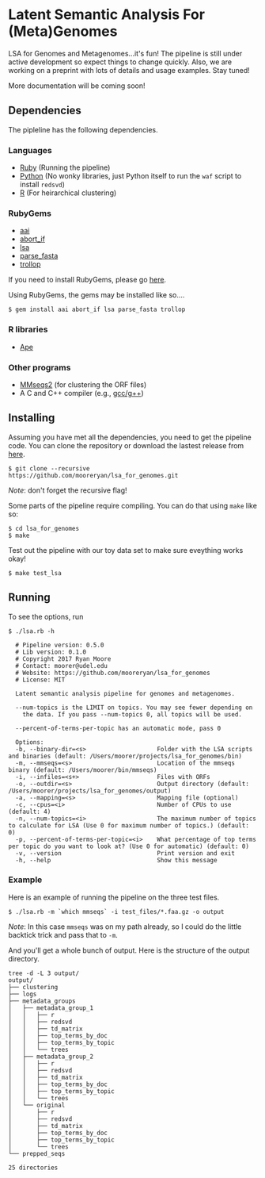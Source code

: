 # Latent Semantic Analysis For (Meta)Genomes

LSA for Genomes and Metagenomes...it's fun! The pipeline is still under active development so expect things to change quickly. Also, we are working on a preprint with lots of details and usage examples. Stay tuned!

More documentation will be coming soon!

## Dependencies

The pipleline has the following dependencies.

### Languages

- [Ruby](https://www.ruby-lang.org/es/) (Running the pipeline)
- [Python](https://www.python.org/) (No wonky libraries, just Python itself to run the `waf` script to install `redsvd`)
- [R](https://www.r-project.org/) (For heirarchical clustering)

### RubyGems

- [aai](https://rubygems.org/gems/aai)
- [abort_if](https://rubygems.org/gems/abort_if)
- [lsa](https://rubygems.org/gems/lsa)
- [parse_fasta](https://rubygems.org/gems/parse_fasta)
- [trollop](https://rubygems.org/gems/trollop)

If you need to install RubyGems, please go [here](https://rubygems.org/pages/download/).

Using RubyGems, the gems may be installed like so....

```
$ gem install aai abort_if lsa parse_fasta trollop
```

### R libraries

- [Ape](https://cran.r-project.org/web/packages/ape/index.html)

### Other programs

- [MMseqs2](https://github.com/soedinglab/MMseqs2) (for clustering the ORF files)
- A C and C++ compiler (e.g., [gcc/g++](https://gcc.gnu.org/))

## Installing

Assuming you have met all the dependencies, you need to get the pipeline code. You can clone the repository or download the lastest release from [here](https://github.com/mooreryan/lsa_for_genomes/releases).

```
$ git clone --recursive https://github.com/mooreryan/lsa_for_genomes.git
```

*Note*: don't forget the recursive flag!

Some parts of the pipeline require compiling. You can do that using `make` like so:

```
$ cd lsa_for_genomes
$ make
```

Test out the pipeline with our toy data set to make sure eveything works okay!

```
$ make test_lsa
```

## Running

To see the options, run

```
$ ./lsa.rb -h

  # Pipeline version: 0.5.0
  # Lib version: 0.1.0
  # Copyright 2017 Ryan Moore
  # Contact: moorer@udel.edu
  # Website: https://github.com/mooreryan/lsa_for_genomes
  # License: MIT

  Latent semantic analysis pipeline for genomes and metagenomes.

  --num-topics is the LIMIT on topics. You may see fewer depending on
    the data. If you pass --num-topics 0, all topics will be used.

  --percent-of-terms-per-topic has an automatic mode, pass 0

  Options:
  -b, --binary-dir=<s>                    Folder with the LSA scripts and binaries (default: /Users/moorer/projects/lsa_for_genomes/bin)
  -m, --mmseqs=<s>                        Location of the mmseqs binary (default: /Users/moorer/bin/mmseqs)
  -i, --infiles=<s+>                      Files with ORFs
  -o, --outdir=<s>                        Output directory (default: /Users/moorer/projects/lsa_for_genomes/output)
  -a, --mapping=<s>                       Mapping file (optional)
  -c, --cpus=<i>                          Number of CPUs to use (default: 4)
  -n, --num-topics=<i>                    The maximum number of topics to calculate for LSA (Use 0 for maximum number of topics.) (default: 0)
  -p, --percent-of-terms-per-topic=<i>    What percentage of top terms per topic do you want to look at? (Use 0 for automatic) (default: 0)
  -v, --version                           Print version and exit
  -h, --help                              Show this message
```

### Example

Here is an example of running the pipeline on the three test files.

```
$ ./lsa.rb -m `which mmseqs` -i test_files/*.faa.gz -o output
```

*Note*: In this case `mmseqs` was on my path already, so I could do the little backtick trick and pass that to `-m`.

And you'll get a whole bunch of output. Here is the structure of the output directory.

```
tree -d -L 3 output/
output/
├── clustering
├── logs
├── metadata_groups
│   ├── metadata_group_1
│   │   ├── r
│   │   ├── redsvd
│   │   ├── td_matrix
│   │   ├── top_terms_by_doc
│   │   ├── top_terms_by_topic
│   │   └── trees
│   ├── metadata_group_2
│   │   ├── r
│   │   ├── redsvd
│   │   ├── td_matrix
│   │   ├── top_terms_by_doc
│   │   ├── top_terms_by_topic
│   │   └── trees
│   └── original
│       ├── r
│       ├── redsvd
│       ├── td_matrix
│       ├── top_terms_by_doc
│       ├── top_terms_by_topic
│       └── trees
└── prepped_seqs

25 directories
```
